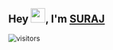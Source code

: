
## Hey <img src="https://github.com/TheDudeThatCode/TheDudeThatCode/blob/db8f1cbd38ac0ae2a08f36f961096dbd59a02393/Assets/Hi.gif" width="29px">, I'm [SURAJ]() 



![visitors](https://visitor-badge.laobi.icu/badge?page_id=sharma62)
